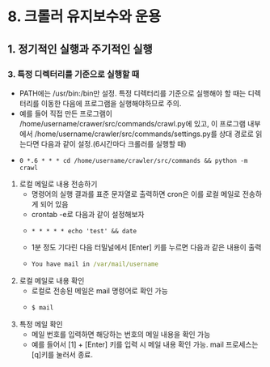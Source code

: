 # 8. 크롤러 유지보수와 운용
## 1. 정기적인 실행과 주기적인 실행
### 3. 특정 디렉터리를 기준으로 실행할 때
- PATH에는 /usr/bin:/bin만 설정. 특정 디렉터리를 기준으로 실행해야 할 때는 디렉터리를 이동한 다음에 프로그램을 실행해야하므로 주의.
- 예를 들어 직접 만든 프로그램이 /home/username/crawer/src/commands/crawl.py에 있고, 이 프로그램 내부에서 /home/username/crawler/src/commands/settings.py를 상대 경로로 읽는다면 다음과 같이 설정.(6시간마다 크롤러를 실행할 때)
- ```crontab
  0 *.6 * * * cd /home/username/crawler/src/commands && python -m crawl
  ```
1. 로컬 메일로 내용 전송하기
   - 명령어의 실행 결과를 표준 문자열로 출력하면 cron은 이를 로컬 메일로 전송하게 되어 있음
   - crontab -e로 다음과 같이 설정해보자
   - ```crontab
     * * * * * echo 'test' && date
     ```
   - 1분 정도 기다린 다음 터밀널에서 [Enter] 키를 누르면 다음과 같은 내용이 출력
   - ```cmd
     You have mail in /var/mail/username
     ```
2. 로컬 메일로 내용 확인
   - 로컬로 전송된 메일은 mail 명령어로 확인 가능
   - ```cmd
     $ mail
     ```
3. 특정 메일 확인
   - 메일 번호를 입력하면 해당하는 번호의 메일 내용을 확인 가능
   - 예를 들어서 [1] + [Enter] 키를 입력 시 메일 내용 확인 가능. mail 프로세스는 [q]키를 눌러서 종료.
